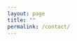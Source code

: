 ```yaml
---
layout: page
title: ""
permalink: /contact/
---
```


<!DOCTYPE html>
<html lang="en">

<head>
    <meta charset="utf-8">
    <meta name="viewport" content="width=device-width, initial-scale=1, shrink-to-fit=no">
    <meta http-equiv="x-ua-compatible" content="ie=edge">
    <title>Material Design Bootstrap</title>
    <!-- Font Awesome -->
    <link rel="stylesheet" href="https://maxcdn.bootstrapcdn.com/font-awesome/4.7.0/css/font-awesome.min.css">
    <!-- Bootstrap core CSS -->
    <link rel="stylesheet" href="css/bootstrap/bootstrap.css">
    <!-- Material Design Bootstrap -->
    <link rel="stylesheet" href="css/mdb.css">
    <!-- Your custom styles (optional) -->
    <style>

    </style>
</head>

<body>
    <div class="container">




        <!--Section: Contact v.2-->
        <section class="section">

            <!--Section heading-->
            <h2 class="section-heading h1 pt-4">Contact us</h2>
            <!--Section description-->
            <p class="section-description">Lorem ipsum dolor sit amet, consectetur adipisicing elit. Fugit, error amet numquam iure provident voluptate
                esse quasi, veritatis totam voluptas nostrum quisquam eum porro a pariatur accusamus veniam. Quia, minima?</p>

            <div class="row">

                <!--Grid column-->
                <div class="col-md-8 col-xl-9">
                    <form id ="contact-form" name="contact-form" action="mail.php" method="POST"  onsubmit="return validateForm()" >

                        <!--Grid row-->
                        <div class="row">

                            <!--Grid column-->
                            <div class="col-md-6">
                                <div class="md-form">
                                    <div class="md-form">
                                        <input type="text" id="name" name="name" class="form-control">
                                        <label for="name" class="">Your name</label>
                                    </div>
                                </div>
                            </div>
                            <!--Grid column-->

                            <!--Grid column-->
                            <div class="col-md-6">
                                <div class="md-form">
                                    <div class="md-form">
                                        <input type="text" id="email" name="email" class="form-control">
                                        <label for="email" class="">Your email</label>
                                    </div>
                                </div>
                            </div>
                            <!--Grid column-->

                        </div>
                        <!--Grid row-->

                        <!--Grid row-->
                        <div class="row">
                            <div class="col-md-12">
                                <div class="md-form">
                                    <input type="text" id="subject" name="subject" class="form-control">
                                    <label for="subject" class="">Subject</label>
                                </div>
                            </div>
                        </div>
                        <!--Grid row-->

                        <!--Grid row-->
                        <div class="row">

                            <!--Grid column-->
                            <div class="col-md-12">

                                <div class="md-form">
                                    <textarea type="text" id="message" name="message" class="md-textarea"></textarea>
                                    <label for="message">Your message</label>
                                </div>

                            </div>
                        </div>
                        <!--Grid row-->

                    </form>

                    <div class="center-on-small-only">
                        <a class="btn btn-primary" onclick="validateForm()">Send</a>
                    </div> <div class="status" id="status"></div>
                </div>
                <!--Grid column-->

                <!--Grid column-->
                <div class="col-md-4 col-xl-3">
                    <ul class="contact-icons">
                        <li><i class="fa fa-map-marker fa-2x"></i>
                            <p>San Francisco, CA 94126, USA</p>
                        </li>

                        <li><i class="fa fa-phone fa-2x"></i>
                            <p>+ 01 234 567 89</p>
                        </li>

                        <li><i class="fa fa-envelope fa-2x"></i>
                            <p>contact@mdbootstrap.com</p>
                        </li>
                    </ul>
                </div>
                <!--Grid column-->

            </div>

        </section>
        <!--Section: Contact v.2-->




    </div>

    <!-- SCRIPTS -->
    <!-- JQuery -->
    <script src="https://cdnjs.cloudflare.com/ajax/libs/jquery/3.2.1/jquery.min.js"></script>
    <!-- Bootstrap tooltips -->
    <script type="text/javascript" src="js/popper.min.js"></script>
    <!-- Bootstrap core JavaScript -->
    <script type="text/javascript" src="js/bootstrap.js"></script>
    <!-- MDB core JavaScript -->
    <script type="text/javascript" src="js/mdb.js"></script>
    <!--Custom scripts-->
    <script>

function validateForm() {
    // var x =  document.getElementById('name').value;
    // if (x == "") {
    //     document.getElementById('status').innerHTML = "Name cannot be empty";
    //     return false;
    // }
    // x =  document.getElementById('email').value;
    // if (x == "") {
    //     document.getElementById('status').innerHTML = "Email cannot be empty";
    //     return false;
    // } else {
    //     var re = /^(([^<>()\[\]\\.,;:\s@"]+(\.[^<>()\[\]\\.,;:\s@"]+)*)|(".+"))@((\[[0-9]{1,3}\.[0-9]{1,3}\.[0-9]{1,3}\.[0-9]{1,3}])|(([a-zA-Z\-0-9]+\.)+[a-zA-Z]{2,}))$/;
    //     if(!re.test(x)){
    //         document.getElementById('status').innerHTML = "Email format invalid";
    //         return false;
    //     }
    // }
    // x =  document.getElementById('subject').value;
    // if (x == "") {
    //     document.getElementById('status').innerHTML = "Subject cannot be empty";
    //     return false;
    // }
    // x =  document.getElementById('message').value;
    // if (x == "") {
    //     document.getElementById('status').innerHTML = "Message cannot be empty";
    //     return false;
    // }
 //get input field values data to be sent to server
    document.getElementById('status').innerHTML = "Sending...";
    formData = {
        'name'     : $('input[name=name]').val(),
        'email'    : $('input[name=email]').val(),
        'subject'  : $('input[name=subject]').val(),
        'message'  : $('textarea[name=message]').val()
    };


   $.ajax({
    url : "mail.php",
    type: "POST",
    data : formData,
    success: function(data, textStatus, jqXHR)
    {

        $('#status').text(data.message);
        if (data.code) //If mail was sent successfully, reset the form.
        $('#contact-form').closest('form').find("input[type=text], textarea").val("");
    },
    error: function (jqXHR, textStatus, errorThrown)
    {
        $('#status').text(jqXHR);
    }
});



}
    </script>
</body>

</html>
